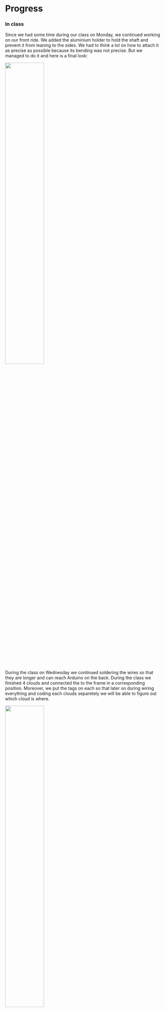 # Progress

### In class
Since we had some time during our class on Monday, we continued working on our front ride. We added the aluminium holder to hold the shaft and prevent it from leaning to the sides. We had to think a lot on how to attach it as precise as possible because its bending was not precise. But we managed to do it and here is a final look:

<img src="" width="50%" height="50%">


During the class on Wednesday we continued soldering the wires so that they are longer and can reach Arduino on the back. During the class we finished 4 clouds and connected the to the frame in a corresponding position. Moreover, we put the tags on each so that later on during wiring everything and coding each clouds separetely we will be able to figure out which cloud is where. 

<img src="" width="50%" height="50%">


### Homework


